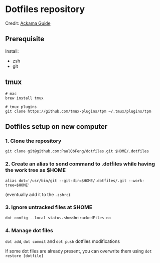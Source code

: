 # Dotfiles repository

Credit: [Ackama Guide](https://www.ackama.com/what-we-think/the-best-way-to-store-your-dotfiles-a-bare-git-repository-explained/)
## Prerequisite

Install:
- zsh
- git

## tmux
```
# mac
brew install tmux

# tmux plugins
git clone https://github.com/tmux-plugins/tpm ~/.tmux/plugins/tpm
```

## Dotfiles setup on new computer 

### 1. Clone the repository

`git clone git@github.com:PaulQbFeng/dotfiles.git $HOME/.dotfiles`

### 2. Create an alias to send command to .dotfiles while having the work tree as $HOME

`alias dot='/usr/bin/git --git-dir=$HOME/.dotfiles/.git --work-tree=$HOME'`

(eventually add it to the `.zshrc`)

### 3. Ignore untracked files at $HOME

`dot config --local status.showUntrackedFiles no`

### 4. Manage dot files

`dot add`, `dot commit` and `dot push` dotfiles modifications

If some dot files are already present, you can overwrite them using `dot restore [dotfile]`
